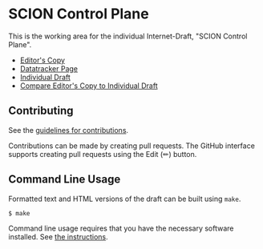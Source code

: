 <!-- regenerate: on (set to off if you edit this file) -->

# SCION Control Plane

This is the working area for the individual Internet-Draft, "SCION Control Plane".

* [Editor's Copy](https://scionassociation.github.io/scion-cp_I-D/#go.draft-dekater-scion-controlplane.html)
* [Datatracker Page](https://datatracker.ietf.org/doc/draft-dekater-scion-controlplane)
* [Individual Draft](https://datatracker.ietf.org/doc/html/draft-dekater-scion-controlplane)
* [Compare Editor's Copy to Individual Draft](https://scionassociation.github.io/scion-cp_I-D/#go.draft-dekater-scion-controlplane.diff)


## Contributing

See the
[guidelines for contributions](https://github.com/scionassociation/scion-cp_I-D/blob/main/CONTRIBUTING.md).

Contributions can be made by creating pull requests.
The GitHub interface supports creating pull requests using the Edit (✏) button.


## Command Line Usage

Formatted text and HTML versions of the draft can be built using `make`.

```sh
$ make
```

Command line usage requires that you have the necessary software installed.  See
[the instructions](https://github.com/martinthomson/i-d-template/blob/main/doc/SETUP.md).

